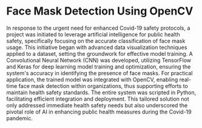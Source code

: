 # Face Mask Detection Using OpenCV

In response to the urgent need for enhanced Covid-19 safety protocols, a project was initiated to leverage artificial intelligence for public health safety, specifically focusing on the accurate classification of face mask usage. This initiative began with advanced data visualization techniques applied to a dataset, setting the groundwork for effective model training. A Convolutional Neural Network (CNN) was developed, utilizing TensorFlow and Keras for deep learning model training and optimization, ensuring the system's accuracy in identifying the presence of face masks. For practical application, the trained model was integrated with OpenCV, enabling real-time face mask detection within organizations, thus supporting efforts to maintain health safety standards. The entire system was scripted in Python, facilitating efficient integration and deployment. This tailored solution not only addressed immediate health safety needs but also underscored the pivotal role of AI in enhancing public health measures during the Covid-19 pandemic.
